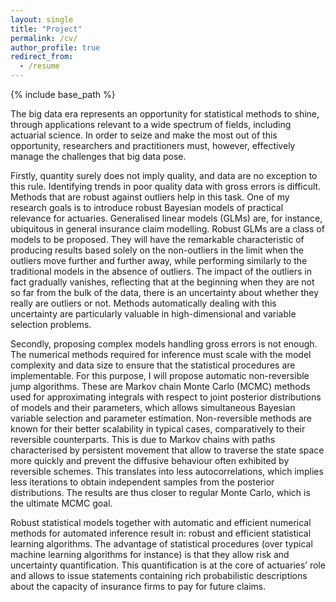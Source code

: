 ```yaml
---
layout: single
title: "Project"
permalink: /cv/
author_profile: true
redirect_from:
  - /resume
---
```


{% include base_path %}

The big data era represents an opportunity for statistical methods to shine, through applications relevant to a wide spectrum of fields, including actuarial science. In order to seize and make the most out of this opportunity, researchers and practitioners must, however, effectively manage the challenges that big data pose.

Firstly, quantity surely does not imply quality, and data are no exception to this rule. Identifying trends in poor quality data with gross errors is difficult. Methods that are robust against outliers help in this task. One of my research goals is to introduce robust Bayesian models of practical relevance for actuaries. Generalised linear models (GLMs) are, for instance, ubiquitous in general insurance claim modelling. Robust GLMs are a class of models to be proposed. They will have the remarkable characteristic of producing results based solely on the non-outliers in the limit when the outliers move further and further away, while performing similarly to the traditional models in the absence of outliers. The impact of the outliers in fact gradually vanishes, reflecting that at the beginning when they are not so far from the bulk of the data, there is an uncertainty about whether they really are outliers or not. Methods automatically dealing with this uncertainty are particularly valuable in high-dimensional and variable selection problems.

Secondly, proposing complex models handling gross errors is not enough. The numerical methods required for inference must scale with the model complexity and data size to ensure that the statistical procedures are implementable. For this purpose, I will propose automatic non-reversible jump algorithms. These are Markov chain Monte Carlo (MCMC) methods used for approximating integrals with respect to joint posterior distributions of models and their parameters, which allows simultaneous Bayesian variable selection and parameter estimation. Non-reversible methods are known for their better scalability in typical cases, comparatively to their reversible counterparts. This is due to Markov chains with paths characterised by persistent movement that allow to traverse the state space more quickly and prevent the diffusive behaviour often exhibited by reversible schemes. This translates into less autocorrelations, which implies less iterations to obtain independent samples from the posterior distributions. The results are thus closer to regular Monte Carlo, which is the ultimate MCMC goal.

Robust statistical models together with automatic and efficient numerical methods for automated inference result in: robust and efficient statistical learning algorithms. The advantage of statistical procedures (over typical machine learning algorithms for instance) is that they allow risk and uncertainty quantification. This quantification is at the core of actuaries’ role and allows to issue statements containing rich probabilistic descriptions about the capacity of insurance firms to pay for future claims.